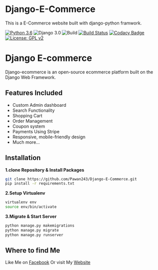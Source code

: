 # Django-E-Commerce
This is a E-Commerce website built with django-python framwork. 

[![Python 3.6](https://img.shields.io/badge/python-3.6-yellow.svg)](https://www.python.org/downloads/release/python-360/)
![Django 3.0](https://img.shields.io/badge/Django-3.0-green.svg)
![Build](https://github.com/shyam999/Django-ecommerce/workflows/Build/badge.svg?branch=master)
[![Build Status](https://travis-ci.org/dwyl/esta.svg?branch=master)](https://travis-ci.org/dwyl/esta)
[![Codacy Badge](https://api.codacy.com/project/badge/Grade/0bac0d007c02404582406bf70e101fa3)](https://app.codacy.com/manual/shyam.acharjya.1/Django-ecommerce?utm_source=github.com&utm_medium=referral&utm_content=shyam999/Django-ecommerce&utm_campaign=Badge_Grade_Dashboard)
[![License: GPL v2](https://img.shields.io/badge/License-GPL%20v2-blue.svg)](https://github.com/Pawan243/Django-E-Commerce/blob/master/LICENSE)

# Django E-commerce
Django-ecommerce is an open-source ecommerce platform built on the Django Web Framework.
## Features Included
- Custom Admin dashboard
- Search Functionality
- Shopping Cart
- Order Management
- Coupon system
- Payments Using Stripe
- Responsive, mobile-friendly design
- Much more...

## Installation

**1.clone Repository & Install Packages**
```sh
git clone https://github.com/Pawan243/Django-E-Commerce.git
pip install -r requirements.txt
```
**2.Setup Virtualenv**
```sh
virtualenv env
source env/bin/activate
```
**3.Migrate & Start Server**
```sh
python manage.py makemigrations
python manage.py migrate
python manage.py runserver
```

## Where to find Me
Like Me on [Facebook](https://www.facebook.com/pawan.swami.50115161j)
Or visit My [Website](https://pawan243.github.io/portfolio1/)
